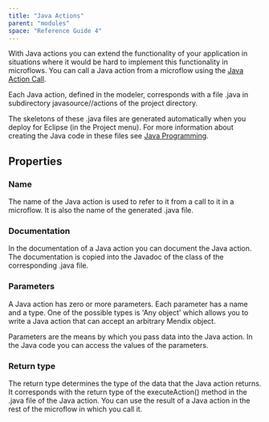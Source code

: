 ```yaml
---
title: "Java Actions"
parent: "modules"
space: "Reference Guide 4"
---
```

With Java actions you can extend the functionality of your application in situations where it would be hard to implement this functionality in microflows. You can call a Java action from a microflow using the [Java Action Call](java-action-call).

Each Java action, defined in the modeler, corresponds with a file <name of Java action>.java in subdirectory javasource/<module name>/actions of the project directory.

The skeletons of these .java files are generated automatically when you deploy for Eclipse (in the Project menu). For more information about creating the Java code in these files see [Java Programming](java-programming).

## Properties

### Name

The name of the Java action is used to refer to it from a call to it in a microflow. It is also the name of the generated .java file.

### Documentation

In the documentation of a Java action you can document the Java action. The documentation is copied into the Javadoc of the class of the corresponding .java file.

### Parameters

A Java action has zero or more parameters. Each parameter has a name and a type. One of the possible types is 'Any object' which allows you to write a Java action that can accept an arbitrary Mendix object.

Parameters are the means by which you pass data into the Java action. In the Java code you can access the values of the parameters.

### Return type

The return type determines the type of the data that the Java action returns. It corresponds with the return type of the executeAction() method in the .java file of the Java action. You can use the result of a Java action in the rest of the microflow in which you call it.
